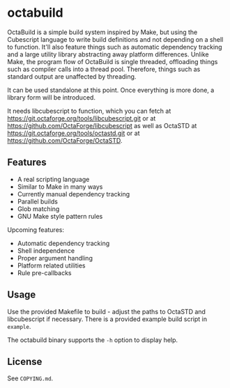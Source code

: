 # octabuild

OctaBuild is a simple build system inspired by Make, but using the Cubescript
language to write build definitions and not depending on a shell to function.
It'll also feature things such as automatic dependency tracking and a large
utility library abstracting away platform differences. Unlike Make, the program
flow of OctaBuild is single threaded, offloading things such as compiler calls
into a thread pool. Therefore, things such as standard output are unaffected
by threading.

It can be used standalone at this point. Once everything is more done, a
library form will be introduced.

It needs libcubescript to function, which you can fetch at
https://git.octaforge.org/tools/libcubescript.git or at
https://github.com/OctaForge/libcubescript as well as OctaSTD
at https://git.octaforge.org/tools/octastd.git or at
https://github.com/OctaForge/OctaSTD.

## Features

 * A real scripting language
 * Similar to Make in many ways
 * Currently manual dependency tracking
 * Parallel builds
 * Glob matching
 * GNU Make style pattern rules

Upcoming features:

 * Automatic dependency tracking
 * Shell independence
 * Proper argument handling
 * Platform related utilities
 * Rule pre-callbacks

## Usage

Use the provided Makefile to build - adjust the paths to OctaSTD and
libcubescript if necessary. There is a provided example build script
in `example`.

The octabuild binary supports the `-h` option to display help.

## License

See `COPYING.md`.
